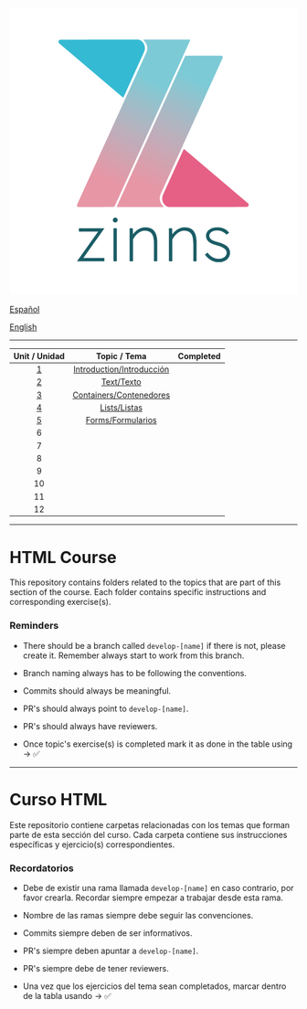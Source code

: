 ![zinns.io](zinns.png)

[Español](#curso-html)

[English](#html-course)

---

|   Unit / Unidad         |        Topic / Tema                           | Completed |
| :---------------------: | :-------------------------------------------: | :-------: |
| [1](./01/intro.md)      | [Introduction/Introducción](./01/intro.md)    |           |
| [2](./02/text.md)       | [Text/Texto](./02/text.md)                    |           |
| [3](./03/containers.md) | [Containers/Contenedores](./03/containers.md) |           |
| [4](./04/lists.md)      | [Lists/Listas](./04/lists.md)                 |           |
| [5](./05/forms.md)      | [Forms/Formularios](./05/forms.md)            |           |
|         6               |                                               |           |
|         7               |                                               |           |
|         8               |                                               |           |
|         9               |                                               |           |
|        10               |                                               |           |
|        11               |                                               |           |
|        12               |                                               |           |

---

# HTML Course

This repository contains folders related to the topics that are part of this section of the course. Each folder contains specific instructions and corresponding exercise(s).

### Reminders

- There should be a branch called `develop-[name]` if there is not, please create it. Remember always start to work from this branch.

- Branch naming always has to be following the conventions.

- Commits should always be meaningful.

- PR's should always point to `develop-[name]`.

- PR's should always have reviewers.

- Once topic's exercise(s) is completed mark it as done in the table using -> ✅

---

# Curso HTML

Este repositorio contiene carpetas relacionadas con los temas que forman parte de esta sección del curso. Cada carpeta contiene sus instrucciones específicas y ejercicio(s) correspondientes.

### Recordatorios

- Debe de existir una rama llamada `develop-[name]` en caso contrario, por favor crearla. Recordar siempre empezar a trabajar desde esta rama.

- Nombre de las ramas siempre debe seguir las convenciones.

- Commits siempre deben de ser informativos.

- PR's siempre deben apuntar a `develop-[name]`.

- PR's siempre debe de tener reviewers.

- Una vez que los ejercicios del tema sean completados, marcar dentro de la tabla usando -> ✅
